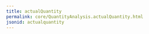 ```yaml
---
title: actualQuantity
permalink: core/QuantityAnalysis.actualQuantity.html
jsonid: actualquantity
---
```

